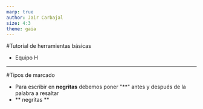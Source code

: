 ```yaml
---
marp: true
author: Jair Carbajal
size: 4:3
theme: gaia
---
```

#Tutorial de herramientas básicas
- Equipo H

---
#Tipos de marcado
- Para escribir en **negritas** debemos poner "**" antes y después de la palabra a resaltar
- ** negritas ** 
